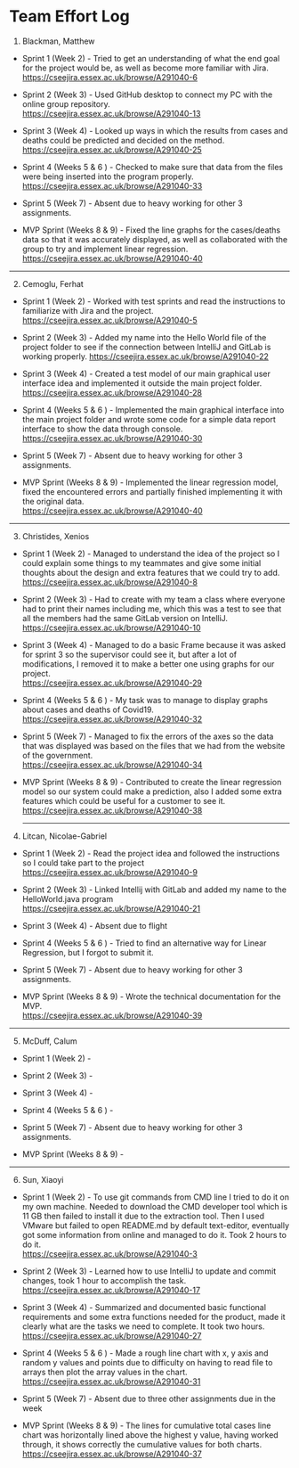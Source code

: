 # Team Effort Log


1. Blackman, Matthew
- Sprint 1 (Week 2) - Tried to get an understanding of what the end goal for the project would be, as well as become more familiar with Jira.  
https://cseejira.essex.ac.uk/browse/A291040-6

- Sprint 2 (Week 3) - Used GitHub desktop to connect my PC with the online group repository.  
https://cseejira.essex.ac.uk/browse/A291040-13

- Sprint 3 (Week 4) - Looked up ways in which the results from cases and deaths could be predicted and decided on the method.  
https://cseejira.essex.ac.uk/browse/A291040-25

- Sprint 4 (Weeks 5 & 6 ) - Checked to make sure that data from the files were being inserted into the program properly.  
https://cseejira.essex.ac.uk/browse/A291040-33

- Sprint 5 (Week 7) - Absent due to heavy working for other 3 assignments.

- MVP Sprint (Weeks 8 & 9) - Fixed the line graphs for the cases/deaths data so that it was accurately displayed, as well as collaborated with the group to try and implement linear regression.  
https://cseejira.essex.ac.uk/browse/A291040-40

----

2. Cemoglu, Ferhat

- Sprint 1 (Week 2) - Worked with test sprints and read the instructions to familiarize with Jira and the project.  
https://cseejira.essex.ac.uk/browse/A291040-5

- Sprint 2 (Week 3) - Added my name into the Hello World file of the project folder to see if the connection between IntelliJ and GitLab is working properly. 
https://cseejira.essex.ac.uk/browse/A291040-22 

- Sprint 3  (Week 4) - Created a test model of our main graphical user interface idea and implemented it outside the main project folder.  
https://cseejira.essex.ac.uk/browse/A291040-28

- Sprint 4 (Weeks 5 & 6 ) - Implemented the main graphical interface into the main project folder and wrote some code for a simple data report interface to show the data through console.  
https://cseejira.essex.ac.uk/browse/A291040-30

- Sprint 5 (Week 7) - Absent due to heavy working for other 3 assignments.

- MVP Sprint (Weeks 8 & 9) - Implemented the linear regression model, fixed the encountered errors and partially finished implementing it with the original data.  
https://cseejira.essex.ac.uk/browse/A291040-40

----

3. Christides, Xenios

- Sprint 1 (Week 2) - Managed to understand the idea of the project so I could explain some things to my teammates and give some initial thoughts about the design and extra features that we could try to add.  
https://cseejira.essex.ac.uk/browse/A291040-8

- Sprint 2 (Week 3) - Had to create with my team a class where everyone had to print their names including me, which this was a test to see that all the members had the same GitLab version on IntelliJ.  
https://cseejira.essex.ac.uk/browse/A291040-10

- Sprint 3  (Week 4) - Managed to do a basic Frame because it was asked for sprint 3 so the supervisor could see it, but after a lot of modifications, I removed it to make a better one using graphs for our project.  
https://cseejira.essex.ac.uk/browse/A291040-29

- Sprint 4 (Weeks 5 & 6 ) - My task was to manage to display graphs about cases and deaths of Covid19.   
https://cseejira.essex.ac.uk/browse/A291040-32

- Sprint 5 (Week 7) - Managed to fix the errors of the axes so the data that was displayed was based on the files that we had from the website of the government.  
https://cseejira.essex.ac.uk/browse/A291040-34

- MVP Sprint (Weeks 8 & 9) - Contributed to create the linear regression model so our system could make a prediction, also I added some extra features which could be useful for a customer to see it.  
  https://cseejira.essex.ac.uk/browse/A291040-38

  ----

4. Litcan, Nicolae-Gabriel
  
- Sprint 1 (Week 2) - Read the project idea and followed the instructions so I could take part to the project  
https://cseejira.essex.ac.uk/browse/A291040-9

- Sprint 2 (Week 3) - Linked Intellij with GitLab and added my name to the HelloWorld.java program  
https://cseejira.essex.ac.uk/browse/A291040-21

- Sprint 3 (Week 4) - Absent due to flight

- Sprint 4 (Weeks 5 & 6 ) - Tried to find an alternative way for Linear Regression, but I forgot to submit it.

- Sprint 5 (Week 7) - Absent due to heavy working for other 3 assignments.

- MVP Sprint (Weeks 8 & 9) - Wrote the technical documentation for the MVP.  
https://cseejira.essex.ac.uk/browse/A291040-39

----

5. McDuff, Calum 

- Sprint 1 (Week 2) -

- Sprint 2 (Week 3) -

- Sprint 3  (Week 4) -

- Sprint 4 (Weeks 5 & 6 ) -

- Sprint 5 (Week 7) - Absent due to heavy working for other 3 assignments.

- MVP Sprint (Weeks 8 & 9) - 

----

6. Sun, Xiaoyi

- Sprint 1 (Week 2) - To use git commands from CMD line I tried to do it on my own machine. Needed to download the CMD developer tool which is 11 GB then failed to install it due to the extraction tool. Then I used VMware but failed to open README.md by default text-editor, eventually got some information from online and managed to do it. Took 2 hours to do it.  
https://cseejira.essex.ac.uk/browse/A291040-3

- Sprint 2 (Week 3) - Learned how to use IntelliJ to update and commit changes, took 1 hour to accomplish the task.  
https://cseejira.essex.ac.uk/browse/A291040-17

- Sprint 3  (Week 4) - Summarized and documented basic functional requirements and some extra functions needed for the product, made it clearly what are the tasks we need to complete. It took two hours.  
https://cseejira.essex.ac.uk/browse/A291040-27

- Sprint 4 (Weeks 5 & 6 ) - Made a rough line chart with x, y axis and random y values and points due to difficulty on having to read file to arrays then plot the array values in the chart.
https://cseejira.essex.ac.uk/browse/A291040-31

- Sprint 5 (Week 7) - Absent due to three other assignments due in the week

- MVP Sprint (Weeks 8 & 9) - The lines for cumulative total cases line chart was horizontally lined above the highest y value, having worked through, it shows correctly the cumulative values for both charts.   
https://cseejira.essex.ac.uk/browse/A291040-37

